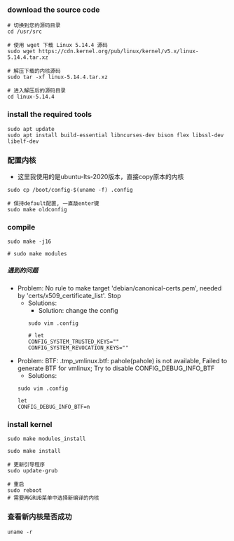 ### download the source code
```shell
# 切换到您的源码目录
cd /usr/src

# 使用 wget 下载 Linux 5.14.4 源码
sudo wget https://cdn.kernel.org/pub/linux/kernel/v5.x/linux-5.14.4.tar.xz

# 解压下载的内核源码
sudo tar -xf linux-5.14.4.tar.xz

# 进入解压后的源码目录
cd linux-5.14.4
```

### install the required tools
```shell
sudo apt update
sudo apt install build-essential libncurses-dev bison flex libssl-dev libelf-dev
```

### 配置内核
- 这里我使用的是ubuntu-lts-2020版本，直接copy原本的内核
```shell
sudo cp /boot/config-$(uname -f) .config

# 保持default配置, 一直敲enter键
sudo make oldconfig
```

### compile
```shell
sudo make -j16

# sudo make modules
```
##### 遇到的问题
- Problem: No rule to make target 'debian/canonical-certs.pem', needed by 'certs/x509_certificate_list'. Stop
    - Solutions:
        - Solution: change the config
        ```shell
        sudo vim .config

        # let
        CONFIG_SYSTEM_TRUSTED_KEYS=""
        CONFIG_SYSTEM_REVOCATION_KEYS=""
        ```
- Problem: BTF: .tmp_vmlinux.btf: pahole(pahole) is not available, Failed to generate BTF for vmlinux; Try to disable CONFIG_DEBUG_INFO_BTF
    - Solutions:
    ```shell
    sudo vim .config

    let
    CONFIG_DEBUG_INFO_BTF=n
    ```


### install kernel
```shell
sudo make modules_install

sudo make install

# 更新引导程序
sudo update-grub

# 重启
sudo reboot
# 需要再GRUB菜单中选择新编译的内核
```

### 查看新内核是否成功
```shell
uname -r
```